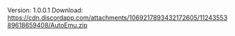Version: 1.0.0.1
Download: https://cdn.discordapp.com/attachments/1069217893432172605/1124355389618659408/AutoEmu.zip
